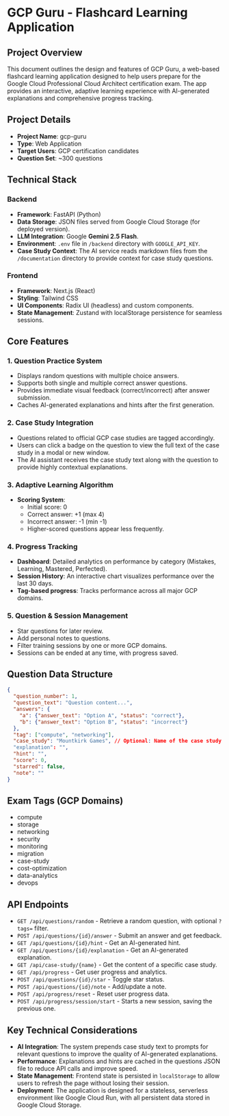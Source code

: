 # GCP Guru - Flashcard Learning Application

## Project Overview
This document outlines the design and features of GCP Guru, a web-based flashcard learning application designed to help users prepare for the Google Cloud Professional Cloud Architect certification exam. The app provides an interactive, adaptive learning experience with AI-generated explanations and comprehensive progress tracking.

## Project Details
- **Project Name**: gcp-guru
- **Type**: Web Application
- **Target Users**: GCP certification candidates
- **Question Set**: ~300 questions

## Technical Stack

### Backend
- **Framework**: FastAPI (Python)
- **Data Storage**: JSON files served from Google Cloud Storage (for deployed version).
- **LLM Integration**: Google **Gemini 2.5 Flash**.
- **Environment**: `.env` file in `/backend` directory with `GOOGLE_API_KEY`.
- **Case Study Context**: The AI service reads markdown files from the `/documentation` directory to provide context for case study questions.

### Frontend
- **Framework**: Next.js (React)
- **Styling**: Tailwind CSS
- **UI Components**: Radix UI (headless) and custom components.
- **State Management**: Zustand with localStorage persistence for seamless sessions.

## Core Features

### 1. Question Practice System
- Displays random questions with multiple choice answers.
- Supports both single and multiple correct answer questions.
- Provides immediate visual feedback (correct/incorrect) after answer submission.
- Caches AI-generated explanations and hints after the first generation.

### 2. Case Study Integration
- Questions related to official GCP case studies are tagged accordingly.
- Users can click a badge on the question to view the full text of the case study in a modal or new window.
- The AI assistant receives the case study text along with the question to provide highly contextual explanations.

### 3. Adaptive Learning Algorithm
- **Scoring System**: 
  - Initial score: 0
  - Correct answer: +1 (max 4)
  - Incorrect answer: -1 (min -1)
  - Higher-scored questions appear less frequently.

### 4. Progress Tracking
- **Dashboard**: Detailed analytics on performance by category (Mistakes, Learning, Mastered, Perfected).
- **Session History**: An interactive chart visualizes performance over the last 30 days.
- **Tag-based progress**: Tracks performance across all major GCP domains.

### 5. Question & Session Management
- Star questions for later review.
- Add personal notes to questions.
- Filter training sessions by one or more GCP domains.
- Sessions can be ended at any time, with progress saved.

## Question Data Structure
```json
{
  "question_number": 1,
  "question_text": "Question content...",
  "answers": {
    "a": {"answer_text": "Option A", "status": "correct"},
    "b": {"answer_text": "Option B", "status": "incorrect"}
  },
  "tag": ["compute", "networking"],
  "case_study": "Mountkirk Games", // Optional: Name of the case study
  "explanation": "",
  "hint": "",
  "score": 0,
  "starred": false,
  "note": ""
}
```

## Exam Tags (GCP Domains)
- compute
- storage
- networking
- security
- monitoring
- migration
- case-study
- cost-optimization
- data-analytics
- devops

## API Endpoints
- `GET /api/questions/random` - Retrieve a random question, with optional `?tags=` filter.
- `POST /api/questions/{id}/answer` - Submit an answer and get feedback.
- `GET /api/questions/{id}/hint` - Get an AI-generated hint.
- `GET /api/questions/{id}/explanation` - Get an AI-generated explanation.
- `GET /api/case-study/{name}` - Get the content of a specific case study.
- `GET /api/progress` - Get user progress and analytics.
- `POST /api/questions/{id}/star` - Toggle star status.
- `POST /api/questions/{id}/note` - Add/update a note.
- `POST /api/progress/reset` - Reset user progress data.
- `POST /api/progress/session/start` - Starts a new session, saving the previous one.

## Key Technical Considerations
- **AI Integration**: The system prepends case study text to prompts for relevant questions to improve the quality of AI-generated explanations.
- **Performance**: Explanations and hints are cached in the questions JSON file to reduce API calls and improve speed.
- **State Management**: Frontend state is persisted in `localStorage` to allow users to refresh the page without losing their session.
- **Deployment**: The application is designed for a stateless, serverless environment like Google Cloud Run, with all persistent data stored in Google Cloud Storage.

